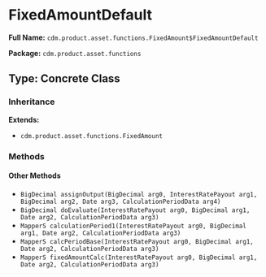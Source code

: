 # FixedAmountDefault

**Full Name:** `cdm.product.asset.functions.FixedAmount$FixedAmountDefault`

**Package:** `cdm.product.asset.functions`

## Type: Concrete Class

### Inheritance

**Extends:**
- `cdm.product.asset.functions.FixedAmount`

### Methods

#### Other Methods

- `BigDecimal assignOutput(BigDecimal arg0, InterestRatePayout arg1, BigDecimal arg2, Date arg3, CalculationPeriodData arg4)`
- `BigDecimal doEvaluate(InterestRatePayout arg0, BigDecimal arg1, Date arg2, CalculationPeriodData arg3)`
- `MapperS calculationPeriod1(InterestRatePayout arg0, BigDecimal arg1, Date arg2, CalculationPeriodData arg3)`
- `MapperS calcPeriodBase(InterestRatePayout arg0, BigDecimal arg1, Date arg2, CalculationPeriodData arg3)`
- `MapperS fixedAmountCalc(InterestRatePayout arg0, BigDecimal arg1, Date arg2, CalculationPeriodData arg3)`


